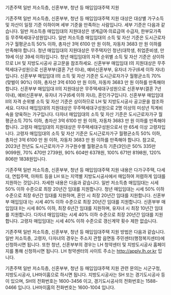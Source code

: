 기존주택 일반 저소득층, 신혼부부, 청년 등 매입임대주택 지원

기존주택 일반 저소득층, 신혼부부, 청년 등 매입임대주택 지원 대상은 대상별 가구소득 및 자산이 일정 기준 이하이며 세부 기준을 만족하는 사람입니다. 세부 기준은 다음과 같습니다.
일반 저소득층 매입임대의 지원대상은 생계급여·의료급여 수급자, 한부모가족 등 무주택세대구성원입니다. 일반 저소득층 매입임대의 소득 및 자산 기준은 도시근로자가구 월평균소득 50% 이하, 총자산 3억 6100 만 원 이하, 자동차 3683 만 원 이하를 만족해야 합니다.
청년 매입임대의 지원대상은 무주택자인 청년(대학생, 취업준비생, 만19세 이상 39세 이하)입니다. 청년 매입임대의 자격 순위별 소득 및 자산 기준은 상이하므로 LH 및 지방도시공사 공고문을 참조하세요.
신혼부부 매입임대 Ⅰ의 지원대상은 무주택세대구성원으로 신혼부부(결혼 7년 이내), 예비신혼부부, 유자녀 가구(6세 이하 자녀)입니다. 신혼부부 매입임대 Ⅰ의 소득 및 자산 기준은 도시근로자가구 월평균소득 70%(맞벌이 90%) 이하, 총자산 3억 6100 만 원 이하, 자동차 3683 만 원 이하를 만족해야 합니다.
신혼부부 매입임대 Ⅱ의 지원대상은 무주택세대구성원으로 신혼부부(결혼 7년 이내), 예비신혼부부, 유자녀 가구(6세 이하 자녀), 혼인가구입니다. 신혼부부 매입임대 Ⅱ의 자격 순위별 소득 및 자산 기준은 상이하므로 LH 및 지방도시공사 공고문을 참조하세요.
다자녀 매입임대의 지원대상은 무주택세대구성원으로 2명 이상의 미성년 직계비속을 양육하는 가구입니다. 다자녀 매입임대의 소득 및 자산 기준은 도시근로자가구 월평균소득 70% 이하, 총자산 3억 6100 만 원 이하, 자동차 3683 만 원 이하를 만족해야 합니다.
고령자 매입임대의 지원대상은 무주택세대구성원으로서 만 65세 이상 고령자입니다. 고령자 매입임대의 소득 및 자산 기준은 도시근로자가구 월평균소득 50% 이하, 총자산 3억 6100 만 원 이하, 자동차 3683 만 원 이하를 만족해야 합니다.
참고로, 2023년 전년도 도시근로자가구 가구원수별 월평균소득 기준(3인)은 50% 335만 9099원, 70% 470만 2739원, 90% 604만 6378원, 100% 671만 8198원, 120% 806만 1838원입니다.

기존주택 일반 저소득층, 신혼부부, 청년 등 매입임대주택 지원 내용은 다가구주택, 다세대, 연립주택, 아파트 등을 LH 또는 지역별 지방도시공사에서 매입하여 저렴하게 임대를 지원하는 것입니다. 자세한 내용은 다음과 같습니다.
일반 저소득층 매입임대는 시세 50% 이하 수준으로 최장 20년간 임대를 지원합니다.
청년 매입임대는 시세 50% 이하 수준으로 최장 6년간 임대를 지원하며, 혼인 시 최장 20년간 임대를 지원합니다.
신혼부부 매입임대 Ⅰ는 시세 40% 이하 수준으로 최장 20년간 임대를 지원합니다.
신혼부부 매입임대 Ⅱ는 시세 80% 이하, 최장 6년간 임대를 지원하며, 유자녀 시 최장 10년간 임대를 지원합니다.
다자녀 매입임대는 시세 40% 이하 수준으로 최장 20년간 임대를 지원합니다.
고령자 매입임대는 시세 40% 이하 수준으로 갱신계약 횟수 제한 없습니다.

기존주택 일반 저소득층, 신혼부부, 청년 등 매입임대주택 지원 방법은 다음과 같습니다.
일반 저소득층, 고령자, 다자녀의 경우는 주소지 관할 읍면동 주민센터(행정복지센터)에 신청하시면 됩니다.
또한 청년, 신혼부부의 경우는 LH 청약센터 및 지방도시공사 홈페이지를 통해 신청하시면 됩니다. LH 청약센터의 사이트 주소는 http://apply.lh.or.kr 입니다.

기존주택 일반 저소득층, 신혼부부, 청년 등 매입임대주택 지원 관련 문의는 시군구청, 지방도시공사, LH마이홈으로 하시면 됩니다.
지방도시공사는 SH 또는 경기도시공사 등이 있으며, SH의 전화번호는 1600-3456 이고, 경기도시공사의 전화번호는 1588-0466 입니다.
LH마이홈의 전화번호는 1600-1004 입니다.